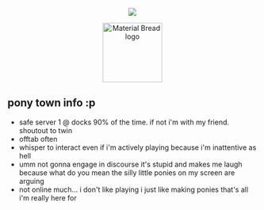 <p align="center">
  <img src="https://spotify-github-profile.kittinanx.com/api/view?uid=31juwpv3sapxzgmufghrara3klv4&cover_image=true&theme=novatorem&show_offline=true&background_color=8e61c9&interchange=false&bar_color=502897&bar_color_cover=false" />
</p>

<p align="center">
    <img width="120" src="https://komarev.com/ghpvc/?username=whampow&color=000000&style=for-the-badge" alt="Material Bread logo">
</p>

## pony town info :p
- safe server 1 @ docks 90% of the time. if not i'm with my friend. shoutout to twin
- offtab often
- whisper to interact even if i'm actively playing because i'm inattentive as hell
- umm not gonna engage in discourse it's stupid and makes me laugh because what do you mean the silly little ponies on my screen are arguing
- not online much... i don't like playing i just like making ponies that's all i'm really here for
